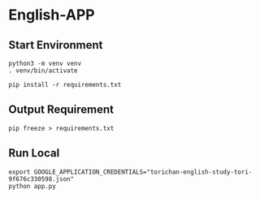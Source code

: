 # English-APP

## Start Environment
```
python3 -m venv venv
. venv/bin/activate

pip install -r requirements.txt
```

## Output Requirement
```
pip freeze > requirements.txt
 ```

## Run Local
```
export GOOGLE_APPLICATION_CREDENTIALS="torichan-english-study-tori-9f676c330598.json"
python app.py
```
